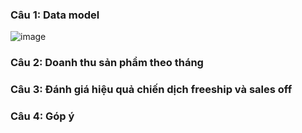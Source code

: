 ### Câu 1: Data model
![image](https://user-images.githubusercontent.com/72511761/136726067-748c4b9b-db54-4b47-a989-d1d884025618.png)

### Câu 2: Doanh thu sản phẩm theo tháng

### Câu 3: Đánh giá hiệu quả chiến dịch freeship và sales off

### Câu 4: Góp ý

